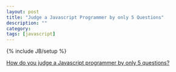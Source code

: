 ```yaml
---
layout: post
title: "Judge a Javascript Programmer by only 5 Questions"
description: ""
category: 
tags: [javascript]
---
```

{% include JB/setup %}


[How do you judge a Javascript programmer by only 5 questions?](https://medium.com/humans-create-software/how-do-you-judge-a-javascript-programmer-by-only-5-questions-f2abdf7dfd4a)


